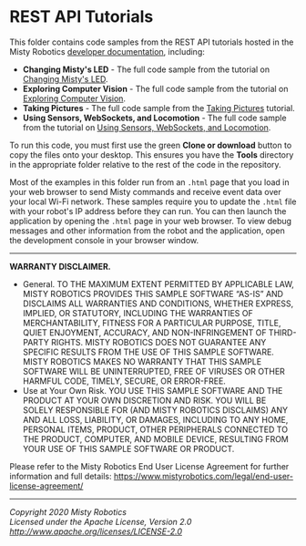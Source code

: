 # REST API Tutorials

This folder contains code samples from the REST API tutorials hosted in the Misty Robotics [developer documentation](https://docs.mistyrobotics.com), including:

* __Changing Misty's LED__ - The full code sample from the tutorial on [Changing Misty's LED](https://docs.mistyrobotics.com/misty-ii/rest-api/tutorials/#changing-misty-s-led).
* __Exploring Computer Vision__ - The full code sample from the tutorial on [Exploring Computer Vision](https://docs.mistyrobotics.com/misty-ii/rest-api/tutorials/#exploring-computer-vision). 
* __Taking Pictures__ - The full code sample from the [Taking Pictures](https://docs.mistyrobotics.com/misty-ii/rest-api/tutorials/#taking-pictures) tutorial.
* __Using Sensors, WebSockets, and Locomotion__ - The full code sample from the tutorial on [Using Sensors, WebSockets, and Locomotion](https://docs.mistyrobotics.com/misty-ii/rest-api/tutorials/#using-sensors-websockets-and-locomotion).

To run this code, you must first use the green __Clone or download__ button to copy the files onto your desktop. This ensures you have the **Tools** directory in the appropriate folder relative to the rest of the code in the repository.

Most of the examples in this folder run from an `.html` page that you load in your web browser to send Misty commands and receive event data over your local Wi-Fi network. These samples require you to update the `.html` file with your robot's IP address before they can run. You can then launch the application by opening the `.html` page in your web browser. To view debug messages and other information from the robot and the application, open the development console in your browser window.

---

**WARRANTY DISCLAIMER.**

* General. TO THE MAXIMUM EXTENT PERMITTED BY APPLICABLE LAW, MISTY ROBOTICS PROVIDES THIS SAMPLE SOFTWARE “AS-IS” AND DISCLAIMS ALL WARRANTIES AND CONDITIONS, WHETHER EXPRESS, IMPLIED, OR STATUTORY, INCLUDING THE WARRANTIES OF MERCHANTABILITY, FITNESS FOR A PARTICULAR PURPOSE, TITLE, QUIET ENJOYMENT, ACCURACY, AND NON-INFRINGEMENT OF THIRD-PARTY RIGHTS. MISTY ROBOTICS DOES NOT GUARANTEE ANY SPECIFIC RESULTS FROM THE USE OF THIS SAMPLE SOFTWARE. MISTY ROBOTICS MAKES NO WARRANTY THAT THIS SAMPLE SOFTWARE WILL BE UNINTERRUPTED, FREE OF VIRUSES OR OTHER HARMFUL CODE, TIMELY, SECURE, OR ERROR-FREE.
* Use at Your Own Risk. YOU USE THIS SAMPLE SOFTWARE AND THE PRODUCT AT YOUR OWN DISCRETION AND RISK. YOU WILL BE SOLELY RESPONSIBLE FOR (AND MISTY ROBOTICS DISCLAIMS) ANY AND ALL LOSS, LIABILITY, OR DAMAGES, INCLUDING TO ANY HOME, PERSONAL ITEMS, PRODUCT, OTHER PERIPHERALS CONNECTED TO THE PRODUCT, COMPUTER, AND MOBILE DEVICE, RESULTING FROM YOUR USE OF THIS SAMPLE SOFTWARE OR PRODUCT.

Please refer to the Misty Robotics End User License Agreement for further information and full details: https://www.mistyrobotics.com/legal/end-user-license-agreement/

--- 

*Copyright 2020 Misty Robotics*<br>
*Licensed under the Apache License, Version 2.0*<br>
*http://www.apache.org/licenses/LICENSE-2.0*
